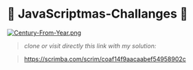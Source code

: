 #  :christmas_tree: JavaScriptmas-Challanges  :christmas_tree: 

[![Century-From-Year.png](https://i.postimg.cc/C12Lfj73/Century-From-Year.png)](https://postimg.cc/LYzMcgrD)

> *clone or visit directly this link with my solution:*

> https://scrimba.com/scrim/coaf14f9aacaabef54958902c
